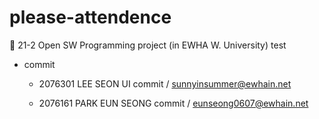 # please-attendence

💚 21-2 Open SW Programming project (in EWHA W. University)
test

- commit
  - 2076301 LEE SEON UI commit / sunnyinsummer@ewhain.net
 
  - 2076161 PARK EUN SEONG commit / eunseong0607@ewhain.net
